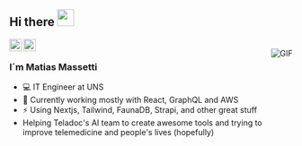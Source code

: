 ## Hi there <img src="https://raw.githubusercontent.com/iampavangandhi/iampavangandhi/master/gifs/Hi.gif" width="30px"></h2>

<a href="https://twitter.com/MatiasMassetti">
  <img align="left" alt="Ajay's Twitter" width="22px" src="https://cdn.jsdelivr.net/npm/simple-icons@v3/icons/twitter.svg" />
</a>
<a href="https://www.linkedin.com/in/matias-massetti/">
  <img align="left" alt="Ajay's Linkdein" width="22px" src="https://cdn.jsdelivr.net/npm/simple-icons@v3/icons/linkedin.svg" />
</a>
<br />
<img align="right" alt="GIF" src="https://media.giphy.com/media/13HgwGsXF0aiGY/giphy.gif" />

### I´m Matias Massetti
- 💻 IT Engineer at UNS
- 🔭 Currently working mostly with React, GraphQL and AWS
- ⚡ Using Nextjs, Tailwind, FaunaDB, Strapi, and other great stuff
- Helping Teladoc's AI team to create awesome tools and trying to improve telemedicine and people's lives (hopefully)

